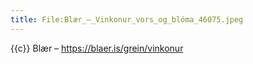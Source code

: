 ```yaml
---
title: File:Blær_–_Vinkonur_vors_og_blóma_46075.jpeg
---
```


{{c}} Blær – https://blaer.is/grein/vinkonur

